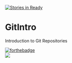 [![Stories in Ready](https://badge.waffle.io/Athixton/GitIntro.png?label=ready&title=Ready)](https://waffle.io/Athixton/GitIntro)
# GitIntro
Introduction to Git Repositories


  [![forthebadge](http://forthebadge.com/images/badges/contains-cat-gifs.svg)](http://forthebadge.com)  
  <a href="http://thecatapi.com"><img src="http://thecatapi.com/api/images/get?format=src&type=gif"></a> 
